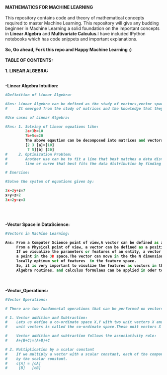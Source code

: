 

<b>MATHEMATICS FOR MACHINE LEARNING</b>
<br></br>
This repository contains code and theory of mathematical concepts required to master Machine Learning.
This repository will give any budding beginner in Machine Learning a solid foundation on the important concepts 
in <b>Linear Algebra</b> and <b>Multivariate Calculus</b>.I have included IPython notebooks which has code snippets and important
explanations.
<br></br>
<b>So, Go ahead, Fork this repo and Happy Machine Learning :)</b>
<br></br>
<b>TABLE OF CONTENTS: </b>
<br></br>
<b>1. LINEAR ALGEBRA: <b>
<br></br>

-Linear Algebra Intuition:
```python
#Definition of Linear Algebra:

#Ans: Linear Algebra can be defined as the study of vectors,vector spaces and mapping between vector spaces.
#     It emerged from the study of matrices and the knowledge that they can be solved using system of linear equations.

#Use cases of Linear Algebra:

#Ans: 1. Solving of linear equations like:
         2a+3b=10
         7b+5c=20
         The above eqaution can be decomposed into matrices and vectors like:
         [2 3 [a]=[10]
          7 5][b] [20]
#     2. Optimization Problem:
#        Another use can be to fit a line that best matches a data distribution.The objective is to find the 
#        line or curve that best fits the data distribution by finding the optimal parameters of the line.

# Exercise:

#Solve the system of equations given by:

3x−2y+z=7
x+y+z=2
3x−2y−z=3
```
<br></br>

-Vector Space in DataScience:
```python
#Vectors in Machine Learning:

Ans: From a Computer Science point of view,A vector can be defined as a list of numbers.
     From a Physical point of view, a vector can be defined as a position in 3D space.
     If we visualize the parameters or features of an entity, a vector can be visualized spatially as
     a point in the 3D space.The vector can move in the the N dimensional feature space to find the globally
     locally optimum set of features  in the feature space.
     So, it is very important to visulize the features as vectors in the N dimensional feature space, so Linear 
     Algebra routines, and calculus formulaes can be applied in oder to solve them.
```
<br></br>
-Vector_Operations:
```python
#Vector Operations:

# There are two fundamental operations that can be performed on vectors

# 1. Vector addition and Subtraction:
#    Lets us define a co-ordinate space X,Y with two unit vectors X and Y. The space spanned by the 
#    unit vectors is called the co-ordinate space.These unit vectors X and Y are called the basis vectors.

#    Vector addition and subtraction follows the associativity rule:
#    A+(B+C)=(A+B)+C

# 2. Multiplication by a scalar constant
#    If we multiply a vector with a scalar constant, each of the components of the scalar vector is multiplied
#    by the scalar constant.
#    c[A] = [cA]
#     [B]   [cB]
```
